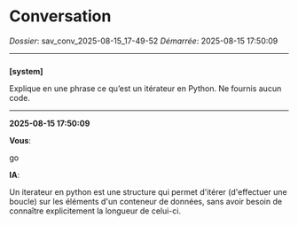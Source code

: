 # Conversation
_Dossier_: sav_conv_2025-08-15_17-49-52
_Démarrée_: 2025-08-15 17:50:09

---

###   
**[system]**

Explique en une phrase ce qu’est un itérateur en Python. Ne fournis aucun code.

---
**2025-08-15 17:50:09**

**Vous**:

go

**IA**:

Un iterateur en python est une structure qui permet d'itérer (d'effectuer une boucle) sur les éléments d'un conteneur de données, sans avoir besoin de connaître explicitement la longueur de celui-ci.

